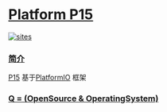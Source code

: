 ﻿# [Platform P15](https://github.com/OS-Q/P15)

[![sites](http://182.61.61.133/link/resources/OSQ.png)](http://www.OS-Q.com)

### [简介](https://github.com/OS-Q/P15/wiki)

[P15](https://github.com/OS-Q/P15) 基于[PlatformIO](https://github.com/platformio/platformio-core) 框架

### [Q = (OpenSource & OperatingSystem) ](http://www.OS-Q.com)

